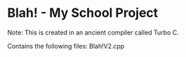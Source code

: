 # Blah! - My School Project

Note: This is created in an ancient compiler called Turbo C.

Contains the following files:
Blah!V2.cpp
